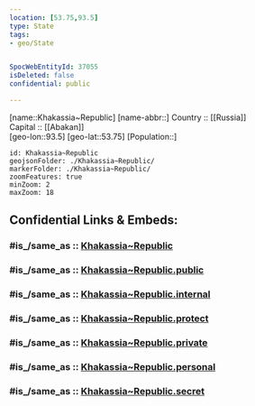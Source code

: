 ```yaml
---
location: [53.75,93.5] 
type: State
tags:
- geo/State


SpocWebEntityId: 37055
isDeleted: false
confidential: public

---
```

[name::Khakassia~Republic] 
[name-abbr::] 
Country :: [[Russia]]  
Capital :: [[Abakan]]  
[geo-lon::93.5] 
[geo-lat::53.75] 
[Population::] 



```leaflet
id: Khakassia~Republic
geojsonFolder: ./Khakassia~Republic/
markerFolder: ./Khakassia~Republic/
zoomFeatures: true 
minZoom: 2 
maxZoom: 18
```


## Confidential Links & Embeds: 

### #is_/same_as :: [Khakassia~Republic](/_Standards/Earth/Continent/Asia/Asia~North/Asia~Siberia/Khakassia~Republic.md) 

### #is_/same_as :: [Khakassia~Republic.public](/_public/Earth/Continent/Asia/Asia~North/Asia~Siberia/Khakassia~Republic.public.md) 

### #is_/same_as :: [Khakassia~Republic.internal](/_internal/Earth/Continent/Asia/Asia~North/Asia~Siberia/Khakassia~Republic.internal.md) 

### #is_/same_as :: [Khakassia~Republic.protect](/_protect/Earth/Continent/Asia/Asia~North/Asia~Siberia/Khakassia~Republic.protect.md) 

### #is_/same_as :: [Khakassia~Republic.private](/_private/Earth/Continent/Asia/Asia~North/Asia~Siberia/Khakassia~Republic.private.md) 

### #is_/same_as :: [Khakassia~Republic.personal](/_personal/Earth/Continent/Asia/Asia~North/Asia~Siberia/Khakassia~Republic.personal.md) 

### #is_/same_as :: [Khakassia~Republic.secret](/_secret/Earth/Continent/Asia/Asia~North/Asia~Siberia/Khakassia~Republic.secret.md)

